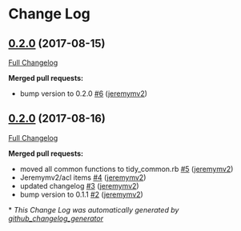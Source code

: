 # Change Log

## [0.2.0](https://github.com/jeremymv2/knife-tidy/tree/0.2.0) (2017-08-15)
[Full Changelog](https://github.com/jeremymv2/knife-tidy/compare/0.2.0...0.2.0)

**Merged pull requests:**

- bump version to 0.2.0 [\#6](https://github.com/jeremymv2/knife-tidy/pull/6) ([jeremymv2](https://github.com/jeremymv2))

## [0.2.0](https://github.com/jeremymv2/knife-tidy/tree/0.2.0) (2017-08-16)
[Full Changelog](https://github.com/jeremymv2/knife-tidy/compare/0.1.1...0.2.0)

**Merged pull requests:**

- moved all common functions to tidy\_common.rb [\#5](https://github.com/jeremymv2/knife-tidy/pull/5) ([jeremymv2](https://github.com/jeremymv2))
- Jeremymv2/acl items [\#4](https://github.com/jeremymv2/knife-tidy/pull/4) ([jeremymv2](https://github.com/jeremymv2))
- updated changelog [\#3](https://github.com/jeremymv2/knife-tidy/pull/3) ([jeremymv2](https://github.com/jeremymv2))
- bump version to 0.1.1 [\#2](https://github.com/jeremymv2/knife-tidy/pull/2) ([jeremymv2](https://github.com/jeremymv2))



\* *This Change Log was automatically generated by [github_changelog_generator](https://github.com/skywinder/Github-Changelog-Generator)*